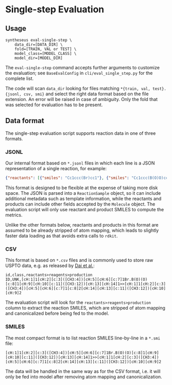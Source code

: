 # Single-step Evaluation

## Usage

```
syntheseus eval-single-step \
    data_dir=[DATA_DIR] \
    fold=[TRAIN, VAL or TEST] \
    model_class=[MODEL_CLASS] \
    model_dir=[MODEL_DIR]
```

The `eval-single-step` command accepts further arguments to customize the evaluation; see `BaseEvalConfig` in `cli/eval_single_step.py` for the complete list.

The code will scan `data_dir` looking for files matching `*{train, val, test}.{jsonl, csv, smi}` and select the right data format based on the file extension. An error will be raised in case of ambiguity. Only the fold that was selected for evaluation has to be present.

## Data format

The single-step evaluation script supports reaction data in one of three formats.

### JSONL

Our internal format based on `*.jsonl` files in which each line is a JSON representation of a single reaction, for example:
```json
{"reactants": [{"smiles": "Cc1ccc(Br)cc1"}, {"smiles": "Cc1ccc(B(O)O)cc1"}], "products": [{"smiles": "Cc1ccc(-c2ccc(C)cc2)cc1"}]}
```
This format is designed to be flexible at the expense of taking more disk space. The JSON is parsed into a `ReactionSample` object, so it can include additional metadata such as template information, while the reactants and products can include other fields accepted by the `Molecule` object. The evaluation script will only use reactant and product SMILES to compute the metrics.

Unlike the other formats below, reactants and products in this format are assumed to be already stripped of atom mapping, which leads to slightly faster data loading as that avoids extra calls to `rdkit`.

### CSV

This format is based on `*.csv` files and is commonly used to store raw USPTO data, e.g. as released by [Dai et al.](https://github.com/Hanjun-Dai/GLN):

```
id,class,reactants>reagents>production
ID,UNK,[cH:1]1[cH:2][c:3]([CH3:4])[cH:5][cH:6][c:7]1Br.B(O)(O)[c:8]1[cH:9][cH:10][c:11]([CH3:12])[cH:13][cH:14]1>>[cH:1]1[cH:2][c:3]([CH3:4])[cH:5][cH:6][c:7]1[c:8]2[cH:14][cH:13][c:11]([CH3:12])[cH:10][cH:9]2
```

The evaluation script will look for the `reactants>reagents>production` column to extract the reaction SMILES, which are stripped of atom mapping and canonicalized before being fed to the model.

### SMILES

The most compact format is to list reaction SMILES line-by-line in a `*.smi` file:

```
[cH:1]1[cH:2][c:3]([CH3:4])[cH:5][cH:6][c:7]1Br.B(O)(O)[c:8]1[cH:9][cH:10][c:11]([CH3:12])[cH:13][cH:14]1>>[cH:1]1[cH:2][c:3]([CH3:4])[cH:5][cH:6][c:7]1[c:8]2[cH:14][cH:13][c:11]([CH3:12])[cH:10][cH:9]2
```

The data will be handled in the same way as for the CSV format, i.e. it will only be fed into model after removing atom mapping and canonicalization.
